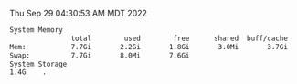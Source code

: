 Thu Sep 29 04:30:53 AM MDT 2022
```bash
System Memory
               total        used        free      shared  buff/cache   available
Mem:           7.7Gi       2.2Gi       1.8Gi       3.0Mi       3.7Gi       5.0Gi
Swap:          7.7Gi       8.0Mi       7.6Gi
System Storage
1.4G	.
```
```bash
